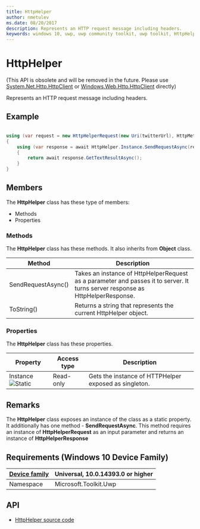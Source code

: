 ```yaml
---
title: HttpHelper
author: nmetulev
ms.date: 08/20/2017
description: Represents an HTTP request message including headers. 
keywords: windows 10, uwp, uwp community toolkit, uwp toolkit, HttpHelper
---
```


# HttpHelper

(This API is obsolete and will be removed in the future. Please use [System.Net.Http.HttpClient](https://msdn.microsoft.com/en-us/library/system.net.http.httpclient(v=vs.110).aspx) 
or [Windows.Web.Http.HttpClient](https://docs.microsoft.com/en-us/uwp/api/Windows.Web.Http.HttpClient) directly)

Represents an HTTP request message including headers. 

## Example

```csharp

using (var request = new HttpHelperRequest(new Uri(twitterUrl), HttpMethod.Post))
{
    using (var response = await HttpHelper.Instance.SendRequestAsync(request))
    {
        return await response.GetTextResultAsync();
    }
}

```

## Members

The **HttpHelper** class has these type of members:

* Methods
* Properties

### Methods

The **HttpHelper** class has these methods. It also inherits from **Object** class.

| Method | Description |
| ------ | ----------- |
| SendRequestAsync() | Takes an instance of HttpHelperRequest as a parameter and passes it to server. It turns server response as HttpHelperResponse. |
| ToString() | Returns a string that represents the current HttpHelper object. |

### Properties

The **HttpHelper** class has these properties.

| Property | Access type | Description |
| -------- | ----------- | ----------- |
| Instance ![Static](https://i-msdn.sec.s-msft.com/dynimg/IC64394.jpeg) | Read-only | Gets the instance of HTTPHelper exposed as singleton. |

## Remarks

The **HttpHelper** class exposes an instance of the class as a static property.
It additionally has one method - **SendRequestAsync**. This method requires an instance of **HttpHelperRequest** as an input parameter and returns an instance of **HttpHelperResponse**

## Requirements (Windows 10 Device Family)

| [Device family](http://go.microsoft.com/fwlink/p/?LinkID=526370) | Universal, 10.0.14393.0 or higher |
| --- | --- |
| Namespace | Microsoft.Toolkit.Uwp |

## API

* [HttpHelper source code](https://github.com/Microsoft/UWPCommunityToolkit/blob/master/Microsoft.Toolkit.Uwp/Helpers/HttpHelper/HttpHelper.cs)
